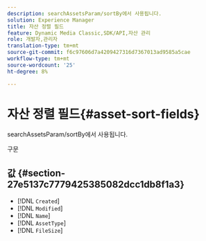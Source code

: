 ```yaml
---
description: searchAssetsParam/sortBy에서 사용됩니다.
solution: Experience Manager
title: 자산 정렬 필드
feature: Dynamic Media Classic,SDK/API,자산 관리
role: 개발자,관리자
translation-type: tm+mt
source-git-commit: f6c97606d7a4209427316d7367013ad9585a5cae
workflow-type: tm+mt
source-wordcount: '25'
ht-degree: 8%

---
```



# 자산 정렬 필드{#asset-sort-fields}

searchAssetsParam/sortBy에서 사용됩니다.

구문

## 값 {#section-27e5137c7779425385082dcc1db8f1a3}

* [!DNL `Created`]
* [!DNL `Modified`]
* [!DNL `Name`]
* [!DNL `AssetType`]
* [!DNL `FileSize`]

